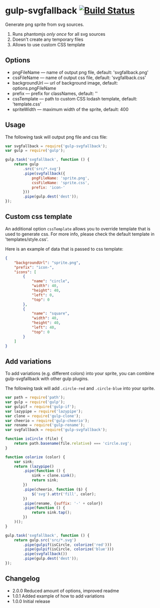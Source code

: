 gulp-svgfallback [![Build Status](https://api.travis-ci.org/w0rm/gulp-svgfallback.png)](https://travis-ci.org/w0rm/gulp-svgfallback)
================

Generate png sprite from svg sources.

1. Runs phantomjs *only once* for all svg sources
2. Doesn't create any temporary files
3. Allows to use custom CSS template

## Options

* pngFileName — name of output png file, default: 'svgfallback.png'
* cssFileName — name of output css file, default: 'svgfallback.css'
* backgroundUrl — url of background image, default: options.pngFileName
* prefix — prefix for classNames, default: ''
* cssTemplate — path to custom CSS lodash template, default: 'template.css'
* spriteWidth — maximum width of the sprite, default: 400

## Usage

The following task will output png file and css file:

```js
var svgfallback = require('gulp-svgfallback');
var gulp = require('gulp');

gulp.task('svgfallback', function () {
    return gulp
        .src('src/*.svg')
        .pipe(svgfallback({
            pngFileName: 'sprite.png',
            cssFileName: 'sprite.css',
            prefix: 'icon-'
        }))
        .pipe(gulp.dest('dest'));
});
```

## Custom css template

An additional option `cssTemplate` allows you to override template that is used to generate css.
For more info, please check the default template in 'templates/style.css'.

Here is an example of data that is passed to css template:

```json
{
    "backgroundUrl": "sprite.png",
    "prefix": "icon-",
    "icons": [
        {
            "name": "circle",
            "width": 40,
            "height": 40,
            "left": 0,
            "top": 0
        },
        {
            "name": "square",
            "width": 40,
            "height": 40,
            "left": 40,
            "top": 0
        }
    ]
}
```

## Add variations

To add variations (e.g. different colors) into your sprite,
you can combine gulp-svgfallback with other gulp plugins.

The following task will add `.circle-red` and `.circle-blue` into your sprite.

```js
var path = require('path');
var gulp = require('gulp');
var gulpif = require('gulp-if');
var lazypipe = require('lazypipe');
var clone = require('gulp-clone');
var cheerio = require('gulp-cheerio');
var rename = require('gulp-rename');
var svgfallback = require('gulp-svgfallback');

function isCircle (file) {
    return path.basename(file.relative) === 'circle.svg';
}

function colorize (color) {
    var sink;
    return (lazypipe()
        .pipe(function () {
            sink = clone.sink();
            return sink;
        })
        .pipe(cheerio, function ($) {
            $('svg').attr('fill', color);
        })
        .pipe(rename, {suffix: '-' + color})
        .pipe(function () {
            return sink.tap();
        })
    )();
}

gulp.task('svgfallback', function () {
    return gulp.src('src/*.svg')
        .pipe(gulpif(isCircle, colorize('red')))
        .pipe(gulpif(isCircle, colorize('blue')))
        .pipe(svgfallback())
        .pipe(gulp.dest('dest'));
});
```

## Changelog

* 2.0.0 Reduced amount of options, improved readme
* 1.0.1 Added example of how to add variations
* 1.0.0 Initial release
